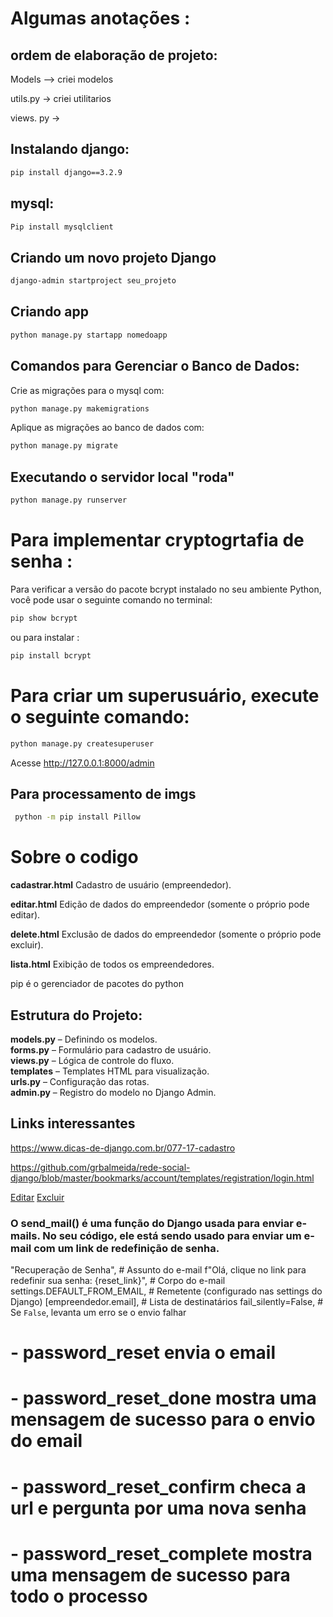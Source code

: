 # Algumas anotações :

## ordem de elaboração de projeto:
Models --> criei modelos

utils.py -> criei utilitarios

views. py ->
## Instalando django:
````cmd
pip install django==3.2.9

````
## mysql:

````cmd
Pip install mysqlclient
````

## Criando um novo projeto Django

````cmd
django-admin startproject seu_projeto
````
## Criando app
````cmd
python manage.py startapp nomedoapp

````
## Comandos para Gerenciar o Banco de Dados:

Crie as migrações para o mysql com:
````cmd
python manage.py makemigrations

````

Aplique as migrações ao banco de dados com:
````cmd
python manage.py migrate
```` 

## Executando o servidor local "roda"

````cmd
python manage.py runserver

````

# Para implementar cryptogrtafia de senha :
Para verificar a versão do pacote bcrypt instalado no seu ambiente Python, você pode usar o seguinte comando no terminal:
````cmd
pip show bcrypt
````
ou para instalar :
````cmd
pip install bcrypt    
````

# Para criar um superusuário, execute o seguinte comando:

````cmd
python manage.py createsuperuser

````
Acesse http://127.0.0.1:8000/admin

## Para processamento de imgs 
````cmd
 python -m pip install Pillow
````



# Sobre o codigo

**cadastrar.html**
Cadastro de usuário (empreendedor). 

**editar.html**
Edição de dados do empreendedor (somente o próprio pode editar).

**delete.html**
Exclusão de dados do empreendedor (somente o próprio pode excluir).

**lista.html**
Exibição de todos os empreendedores.



pip é o gerenciador de pacotes do python 

## Estrutura do Projeto:
**models.py** – Definindo os modelos.<br>
**forms.py** – Formulário para cadastro de usuário. <br>
**views.py** – Lógica de controle do fluxo. <br>
**templates** – Templates HTML para visualização. <br>
**urls.py** – Configuração das rotas. <br>
**admin.py** – Registro do modelo no Django Admin.


## Links interessantes 
https://www.dicas-de-django.com.br/077-17-cadastro

https://github.com/grbalmeida/rede-social-django/blob/master/bookmarks/account/templates/registration/login.html



 <a href="{% url 'edit_empreendedor' empreendedor.id %}">Editar</a>
                            <a href="{% url 'delete_empreendedor' empreendedor.id %}">Excluir</a>

### O send_mail() é uma função do Django usada para enviar e-mails. No seu código, ele está sendo usado para enviar um e-mail com um link de redefinição de senha.

"Recuperação de Senha",  # Assunto do e-mail
    f"Olá, clique no link para redefinir sua senha: {reset_link}",  # Corpo do e-mail
    settings.DEFAULT_FROM_EMAIL,  # Remetente (configurado nas settings do Django)
    [empreendedor.email],  # Lista de destinatários
    fail_silently=False,  # Se `False`, levanta um erro se o envio falhar



# - password_reset envia o email
# - password_reset_done mostra uma mensagem de sucesso para o envio do email
# - password_reset_confirm checa a url e pergunta por uma nova senha
# - password_reset_complete mostra uma mensagem de sucesso para todo o processo